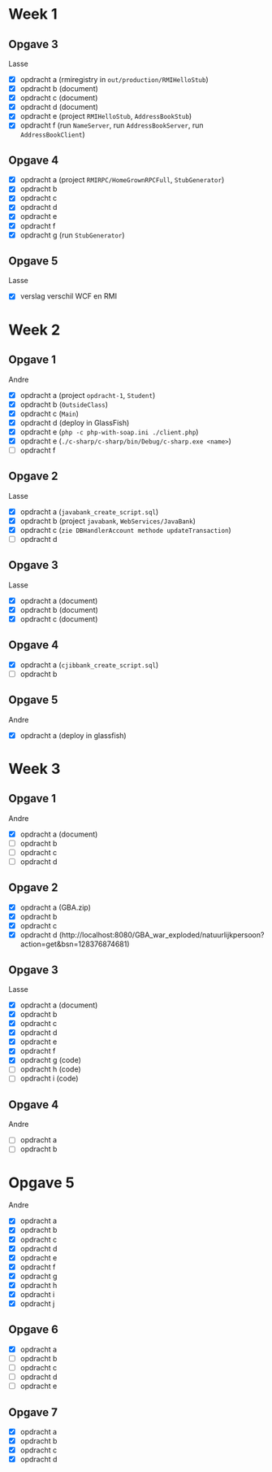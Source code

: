 # Week 1

## Opgave 3

Lasse

- [x] opdracht a (rmiregistry in `out/production/RMIHelloStub`)
- [x] opdracht b (document)
- [x] opdracht c (document)
- [x] opdracht d (document)
- [x] opdracht e (project `RMIHelloStub`, `AddressBookStub`)
- [x] opdracht f (run `NameServer`, run `AddressBookServer`, run `AddressBookClient`)

## Opgave 4

- [x] opdracht a (project `RMIRPC/HomeGrownRPCFull`, `StubGenerator`)
- [x] opdracht b
- [x] opdracht c
- [x] opdracht d
- [x] opdracht e
- [x] opdracht f
- [x] opdracht g (run `StubGenerator`)

## Opgave 5

Lasse

- [x] verslag verschil WCF en RMI

# Week 2

## Opgave 1

Andre

- [x] opdracht a (project `opdracht-1`, `Student`)
- [x] opdracht b (`OutsideClass`)
- [x] opdracht c (`Main`)
- [x] opdracht d (deploy in GlassFish)
- [x] opdracht e (`php -c php-with-soap.ini ./client.php`)
- [x] opdracht e (`./c-sharp/c-sharp/bin/Debug/c-sharp.exe <name>`)
- [ ] opdracht f

## Opgave 2

Lasse

- [x] opdracht a (`javabank_create_script.sql`)
- [x] opdracht b (project `javabank`, `WebServices/JavaBank`)
- [x] opdracht c (`zie DBHandlerAccount methode updateTransaction`)
- [ ] opdracht d

## Opgave 3

Lasse

- [x] opdracht a (document)
- [x] opdracht b (document)
- [x] opdracht c (document)

## Opgave 4

- [x] opdracht a (`cjibbank_create_script.sql`)
- [ ] opdracht b

## Opgave 5

Andre

- [x] opdracht a (deploy in glassfish)

# Week 3

## Opgave 1

Andre

- [x] opdracht a (document)
- [ ] opdracht b
- [ ] opdracht c
- [ ] opdracht d

## Opgave 2

- [x] opdracht a (GBA.zip)
- [x] opdracht b
- [x] opdracht c
- [x] opdracht d (http://localhost:8080/GBA_war_exploded/natuurlijkpersoon?action=get&bsn=128376874681)

## Opgave 3

Lasse

- [x] opdracht a (document)
- [x] opdracht b
- [x] opdracht c
- [x] opdracht d
- [x] opdracht e
- [x] opdracht f
- [x] opdracht g (code)
- [ ] opdracht h (code)
- [ ] opdracht i (code)

## Opgave 4

Andre

- [ ] opdracht a
- [ ] opdracht b

# Opgave 5

Andre

- [x] opdracht a
- [x] opdracht b
- [x] opdracht c
- [x] opdracht d
- [x] opdracht e
- [x] opdracht f
- [x] opdracht g
- [x] opdracht h
- [x] opdracht i
- [x] opdracht j

## Opgave 6

- [x] opdracht a
- [ ] opdracht b
- [ ] opdracht c
- [ ] opdracht d
- [ ] opdracht e

## Opgave 7

- [x] opdracht a
- [x] opdracht b
- [x] opdracht c
- [x] opdracht d
